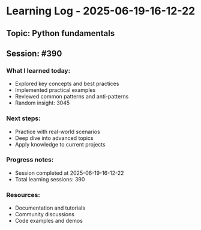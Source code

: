 # Learning Log - 2025-06-19-16-12-22

## Topic: Python fundamentals
## Session: #390

### What I learned today:
- Explored key concepts and best practices
- Implemented practical examples  
- Reviewed common patterns and anti-patterns
- Random insight: 3045

### Next steps:
- Practice with real-world scenarios
- Deep dive into advanced topics
- Apply knowledge to current projects

### Progress notes:
- Session completed at 2025-06-19-16-12-22
- Total learning sessions: 390

### Resources:
- Documentation and tutorials
- Community discussions
- Code examples and demos
